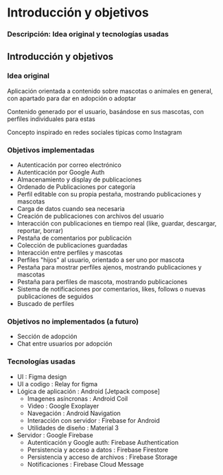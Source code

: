 # Introducción y objetivos

### Descripción: Idea original y tecnologías usadas

## Introducción y objetivos

### Idea original

Aplicación orientada a contenido sobre mascotas o animales en general, con apartado para dar en adopción o adoptar

Contenido generado por el usuario, basándose en sus mascotas, con perfiles individuales para estas

Concepto inspirado en redes sociales tipicas como Instagram

### Objetivos implementadas

* Autenticación por correo electrónico
* Autenticación por Google Auth
* Almacenamiento y display de publicaciones
* Ordenado de Publicaciones por categoría
* Perfil editable con su propia pestaña, mostrando publicaciones y mascotas
* Carga de datos cuando sea necesaria
* Creación de publicaciones con archivos del usuario
* Interacción con publicaciones en tiempo real (like, guardar, descargar, reportar, borrar)
* Pestaña de comentarios por publicación
* Colección de publicaciones guardadas
* Interacción entre perfiles y mascotas
* Perfiles "hijos" al usuario, orientado a ser uno por mascota
* Pestaña para mostrar perfiles ajenos, mostrando publicaciones y mascotas
* Pestaña para perfiles de mascota, mostrando publicaciones
* Sistema de notificaciones por comentarios, likes, follows o nuevas publicaciones de seguidos
* Buscado de perfiles

### Objetivos no implementados (a futuro)

* Sección de adopción
* Chat entre usuarios por adopción

### Tecnologías usadas

* UI : Figma design
* UI a codigo : Relay for figma
* Lógica de aplicación : Android \[Jetpack compose]
  * Imagenes asíncronas : Android Coil
  * Video : Google Exoplayer
  * Navegación : Android Navigation
  * Interacción con servidor : Firebase for Android
  * Utilidades de diseño : Material 3
* Servidor : Google Firebase
  * Autenticación y Google auth: Firebase Authentication
  * Persistencia y acceso a datos : Firebase Firestore
  * Persistencia y acceso de archivos : Firebase Storage
  * Notificaciones : Firebase Cloud Message
